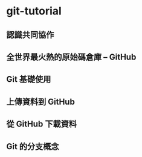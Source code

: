 # git-tutorial

## 認識共同協作

## 全世界最火熱的原始碼倉庫 – GitHub

## Git 基礎使用

## 上傳資料到 GitHub

## 從 GitHub 下載資料

## Git 的分支概念



